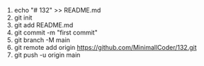 1. echo "# 132" >> README.md
2. git init
3. git add README.md
5. git commit -m "first commit"
6. git branch -M main
7. git remote add origin https://github.com/MinimallCoder/132.git
8. git push -u origin main
